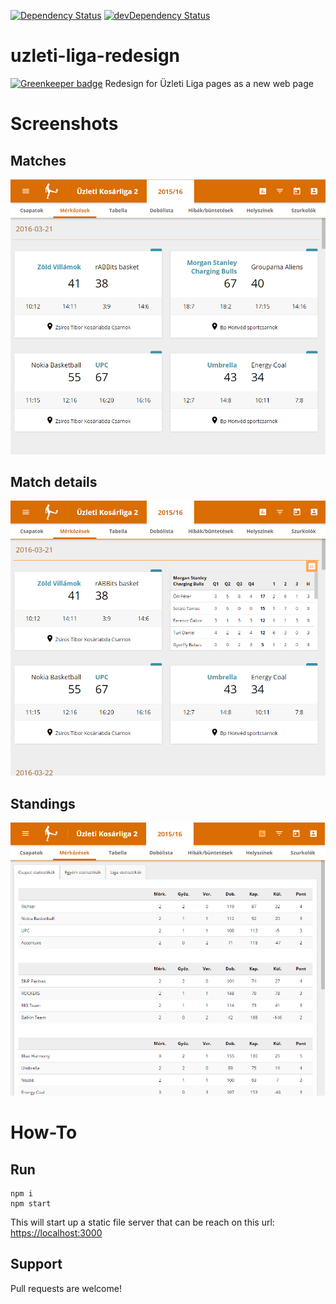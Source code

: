 [![Dependency Status][david-badge]][david-badge-url]
[![devDependency Status][david-dev-badge]][david-dev-badge-url]

# uzleti-liga-redesign

[![Greenkeeper badge](https://badges.greenkeeper.io/atikenny/uzleti-liga-redesign.svg)](https://greenkeeper.io/)
Redesign for Üzleti Liga pages as a new web page

# Screenshots
## Matches
![matches](/docs/screenshots/v1.2.4/screenshot-2.png)

## Match details
![match details](/docs/screenshots/v1.2.4/screenshot-3.png)

## Standings
![standings](/docs/screenshots/v1.2.4/screenshot-4.png)

# How-To
## Run
```
npm i
npm start
```

This will start up a static file server that can be reach on this url: [https://localhost:3000](https://localhost:3000)

## Support
Pull requests are welcome!

[david-badge]: https://david-dm.org/atikenny/uzleti-liga-redesign.svg
[david-badge-url]: https://david-dm.org/atikenny/uzleti-liga-redesign
[david-dev-badge]: https://david-dm.org/atikenny/uzleti-liga-redesign/dev-status.svg
[david-dev-badge-url]: https://david-dm.org/atikenny/uzleti-liga-redesign?type=dev
